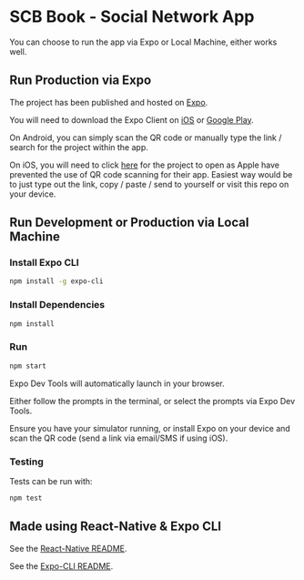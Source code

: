 # SCB Book - Social Network App

You can choose to run the app via Expo or Local Machine, either works well.

## Run Production via Expo

The project has been published and hosted on [Expo](https://expo.io/@robhung/scb-social-networking-app).

You will need to download the Expo Client on [iOS](https://itunes.apple.com/app/apple-store/id982107779) or [Google Play](https://play.google.com/store/apps/details?id=host.exp.exponent&referrer=www).

On Android, you can simply scan the QR code or manually type the link / search for the project within the app.

On iOS, you will need to click [here](exp://exp.host/@robhung/scb-social-networking-app) for the project to open as Apple have prevented the use of QR code scanning for their app. Easiest way would be to just type out the link, copy / paste / send to yourself or visit this repo on your device.

## Run Development or Production via Local Machine

### Install Expo CLI

```bash
npm install -g expo-cli
```

### Install Dependencies

```bash
npm install
```

### Run

```bash
npm start
```

Expo Dev Tools will automatically launch in your browser.

Either follow the prompts in the terminal, or select the prompts via Expo Dev Tools.

Ensure you have your simulator running, or install Expo on your device and scan the QR code (send a link via email/SMS if using iOS).

### Testing

Tests can be run with:

```bash
npm test
```

## Made using React-Native & Expo CLI

See the [React-Native README](https://github.com/facebook/react-native/blob/master/README.md).

See the [Expo-CLI README](https://github.com/expo/expo-cli/blob/master/README.md).
